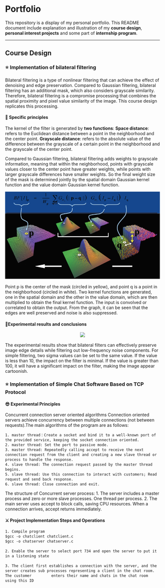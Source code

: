 # Portfolio
This repository is a display of my personal portfolio. This README document include explanation and illustration of my **course design**, **personal interest projects** and some part of **internship program**. 

***

## Course Design
  ### ⭐ Implementation of bilateral filtering
Bilateral filtering is a type of nonlinear filtering that can achieve the effect of denoising and edge preservation. Compared to Gaussian filtering, bilateral filtering has an additional mask, which also considers grayscale similarity. Therefore, bilateral filtering is a compromise processing that combines the spatial proximity and pixel value similarity of the image. This course design replicates this processing.

#### 🚢 Specific principles
The kernel of the filter is generated by **two functions**:
**Space distance**: refers to the Euclidean distance between a point in the neighborhood and the center point.
**Grayscale distance**: refers to the absolute value of the difference between the grayscale of a certain point in the neighborhood and the grayscale of the center point.

Compared to Gaussian filtering, bilateral filtering adds weights to grayscale information, meaning that within the neighborhood, points with grayscale values closer to the center point have greater weights, while points with larger grayscale differences have smaller weights. So the final weight size of the mask is determined jointly by the spatial domain Gaussian kernel function and the value domain Gaussian kernel function.

<p align="center"><img src="image/bilateral filtering_image1.jpg" width="650px"/>
  
Point p is the center of the mask (circled in yellow), and point q is a point in the neighborhood (circled in white). Two kernel functions are generated, one in the spatial domain and the other in the value domain, which are then multiplied to obtain the final kernel function. The input is convolved or correlated to obtain the output. From the graph, it can be seen that the edges are well preserved and noise is also suppressed.

#### 🚀Experimental results and conclusions

<p align="center"><img src="image/bilateral filtering_image2.jpg" width="650px"/>

The experimental results show that bilateral filters can effectively preserve image edge details while filtering out low-frequency noise components. For simple filtering, two sigma values can be set to the same value. If the value is less than 10, the impact on the filter is minimal. If the value is greater than 100, it will have a significant impact on the filter, making the image appear cartoonish.

### ⭐ Implementation of Simple Chat Software Based on TCP Protocol
#### 😎 Experimental Principles
Concurrent connection server oriented algorithms
Connection oriented servers achieve concurrency between multiple connections (not between requests).The main algorithms of the program are as follows:

    1. master thread：Create a socket and bind it to a well-known port of the provided service, keeping the socket connection oriented.
    2. master thread: Set the port to passive mode.
    3. master thread: Repeatedly calling accept to receive the next connection request from the client and creating a new slave thread or process to handle the response.
    4. slave thread: The connection request passed by the master thread begins.
    5. slave thread: Use this connection to interact with customers; Read request and send back response.
    6. slave thread: Close connection and exit.
    
The structure of Concurrent server process:
    1. The server includes a master process and zero or more slave processes. One thread per process.
    2. The main server uses accept to block calls, saving CPU resources. When a connection arrives, accept returns immediately.

#### ⚔️ Project Implementation Steps and Operations
    1. Compile program
    $gcc -o chatclient chatclient.c  
    $gcc -o chatserver chatserver.c

    2. Enable the server to select port 734 and open the server to put it in a listening state

    3. The client first establishes a connection with the server, and the server creates sub processes representing a client in the chat room. The customer         enters their name and chats in the chat room using this ID


